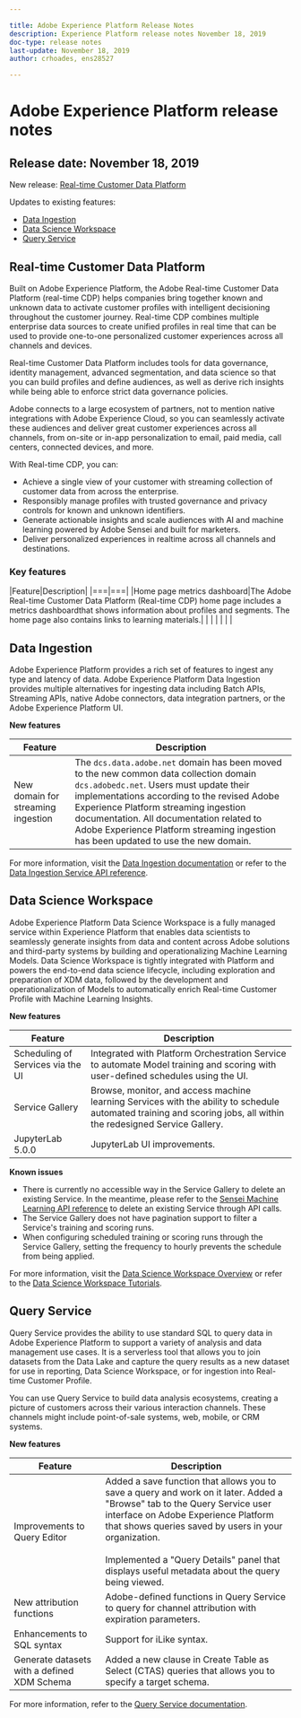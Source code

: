 ```yaml
---

title: Adobe Experience Platform Release Notes
description: Experience Platform release notes November 18, 2019
doc-type: release notes
last-update: November 18, 2019
author: crhoades, ens28527

---
```


# Adobe Experience Platform release notes 

## Release date: November 18, 2019

New release:
[Real-time Customer Data Platform](#real-time-customer-data-platform)

Updates to existing features:
 *   [Data Ingestion](#data-ingestion)
 *   [Data Science Workspace](#data-science-workspace)
 *   [Query Service](#query-service)

## Real-time Customer Data Platform

Built on Adobe Experience Platform, the Adobe Real-time Customer Data Platform (real-time CDP) helps companies bring together known and unknown data to activate customer profiles with intelligent decisioning throughout the customer journey. Real-time CDP combines multiple enterprise data sources to create unified profiles in real time that can be used to provide one-to-one personalized customer experiences across all channels and devices.

Real-time Customer Data Platform includes tools for data governance, identity management, advanced segmentation, and data science so that you can build profiles and define audiences, as well as derive rich insights while being able to enforce strict data governance policies.

Adobe connects to a large ecosystem of partners, not to mention native integrations with Adobe Experience Cloud, so you can seamlessly activate these audiences and deliver great customer experiences across all channels, from on-site or in-app personalization to email, paid media, call centers, connected devices, and more.

With Real-time CDP, you can:

* Achieve a single view of your customer with streaming collection of customer data from across the enterprise.
* Responsibly manage profiles with trusted governance and privacy controls for known and unknown identifiers.
* Generate actionable insights and scale audiences with AI and machine learning powered by Adobe Sensei and built for marketers.
* Deliver personalized experiences in realtime across all channels and destinations.

### Key features

|Feature|Description|
|===|===|
|Home page metrics dashboard|The Adobe Real-time Customer Data Platform (Real-time CDP) home page includes a metrics dashboardthat shows information about profiles and segments. The home page also contains links to learning materials.|
| | |
| | |

## Data Ingestion

Adobe Experience Platform provides a rich set of features to ingest any type and latency of data. Adobe Experience Platform Data Ingestion provides multiple alternatives for ingesting data including Batch APIs, Streaming APIs, native Adobe connectors, data integration partners, or the Adobe Experience Platform UI.

**New features**

| Feature    | Description  |
| ----------- | ---------- |
| New domain for streaming ingestion | The `dcs.data.adobe.net` domain has been moved to the new common data collection domain `dcs.adobedc.net`. Users must update their implementations according to the revised Adobe Experience Platform streaming ingestion documentation. All documentation related to Adobe Experience Platform streaming ingestion has been updated to use the new domain.

For more information, visit the [Data Ingestion documentation](https://www.adobe.io/apis/experienceplatform/home/data-ingestion.html) or refer to the [Data Ingestion Service API reference](https://www.adobe.io/apis/experienceplatform/home/api-reference.html#!/acpdr/swagger-specs/ingest-api.yaml).

## Data Science Workspace

Adobe Experience Platform Data Science Workspace is a fully managed service within Experience Platform that enables data scientists to seamlessly generate insights from data and content across Adobe solutions and third-party systems by building and operationalizing Machine Learning Models. Data Science Workspace is tightly integrated with Platform and powers the end-to-end data science lifecycle, including exploration and preparation of XDM data, followed by the development and operationalization of Models to automatically enrich Real-time Customer Profile with Machine Learning Insights.

**New features**

| Feature    | Description  |
| -----------| ---------- |
| Scheduling of Services via the UI | Integrated with Platform Orchestration Service to automate Model training and scoring with user-defined schedules using the UI. |
| Service Gallery | Browse, monitor, and access machine learning Services with the ability to schedule automated training and scoring jobs, all within the redesigned Service Gallery. |
| JupyterLab 5.0.0 | JupyterLab UI improvements. |

**Known issues**

*   There is currently no accessible way in the Service Gallery to delete an existing Service. In the meantime, please refer to the [Sensei Machine Learning API reference](https://www.adobe.io/apis/experienceplatform/home/api-reference.html#!acpdr/swagger-specs/sensei-ml-api.yaml) to delete an existing Service through API calls.
*   The Service Gallery does not have pagination support to filter a Service's training and scoring runs.
*   When configuring scheduled training or scoring runs through the Service Gallery, setting the frequency to hourly prevents the schedule from being applied.

For more information, visit the [Data Science Workspace Overview](https://www.adobe.io/apis/experienceplatform/home/data-science-workspace/dsw-overview.html) or refer to the [Data Science Workspace Tutorials](https://www.adobe.io/apis/experienceplatform/home/tutorials/data-science-workspace/dsw-tutorials.html).

## Query Service
Query Service provides the ability to use standard SQL to query data in Adobe Experience Platform to support a variety of analysis and data management use cases. It is a serverless tool that allows you to join datasets from the Data Lake and capture the query results as a new dataset for use in reporting, Data Science Workspace, or for ingestion into Real-time Customer Profile.

You can use Query Service to build data analysis ecosystems, creating a picture of customers across their various interaction channels. These channels might include point-of-sale systems, web, mobile, or CRM systems.

**New features**

| Feature    | Description  |
| -----------| ---------- |
| Improvements to Query Editor | Added a save function that allows you to save a query and work on it later. Added a "Browse" tab to the Query Service user interface on Adobe Experience Platform that shows queries saved by users in your organization.<br><br>Implemented a "Query Details" panel that displays useful metadata about the query being viewed. |
| New attribution functions | Adobe-defined functions in Query Service to query for channel attribution with expiration parameters. |
| Enhancements to SQL syntax | Support for iLike syntax.
| Generate datasets with a defined XDM Schema | Added a new clause in Create Table as Select (CTAS) queries that allows you to specify a target schema. |

For more information, refer to the [Query Service documentation](https://www.adobe.io/apis/experienceplatform/home/services/query-service/query-service.html).